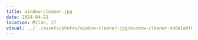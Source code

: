 ```yaml
---
title: window-cleaner.jpg
date: 2024-04-21
location: Milan, IT
visual: ../../assets/photos/window-cleaner-jpg/window-cleaner-da8a1a9f86.jpg
---
```

